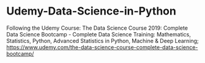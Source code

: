 # Udemy-Data-Science-in-Python
Following the Udemy Course: The Data Science Course 2019: Complete Data Science Bootcamp - Complete Data Science Training: Mathematics, Statistics, Python, Advanced Statistics in Python, Machine &amp; Deep Learning; https://www.udemy.com/the-data-science-course-complete-data-science-bootcamp/
